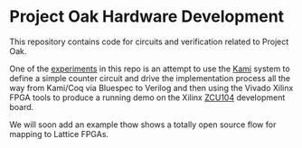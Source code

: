 # Project Oak Hardware Development

This repository contains code for circuits and verification related to
Project Oak.

One of the [experiments](kami/counter) in this repo is an attempt to use the [Kami](https://github.com/mit-plv/kami) system to define a simple counter circuit and drive the implementation process all the way from Kami/Coq via Bluespec to Verilog and then using the Vivado Xilinx FPGA tools to produce a running demo on the Xilinx
[ZCU104](https://www.xilinx.com/products/boards-and-kits/zcu104.htm) development board.

We will soon add an example thow shows a totally open source flow for mapping to Lattice FPGAs.